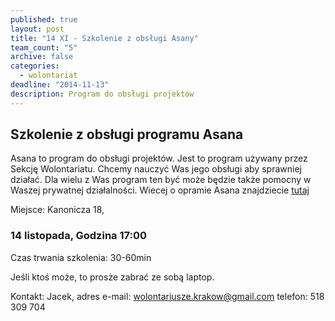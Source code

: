 ```yaml
---
published: true
layout: post
title: "14 XI - Szkolenie z obsługi Asany"
team_count: "5"
archive: false
categories: 
  - wolontariat
deadline: "2014-11-13"
description: Program do obsługi projektów
---
```


## Szkolenie z obsługi programu Asana

Asana to program do obsługi projektów.
Jest to program używany przez Sekcję Wolontariatu. Chcemy nauczyć Was jego obsługi aby sprawniej działać. Dla wielu z Was program ten być może będzie także pomocny w Waszej prywatnej działalności.
Wiecej o opramie Asana znajdziecie [tutaj](https://asana.com/guide/learn)

Miejsce: Kanonicza 18,
### 14 listopada, Godzina 17:00
Czas trwania szkolenia: 30-60min

Jeśli ktoś może, to prosże zabrać ze sobą laptop.

Kontakt: Jacek, 
adres e-mail:  wolontariusze.krakow@gmail.com
telefon: 518 309 704